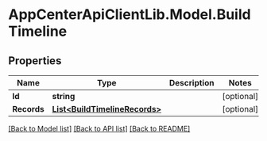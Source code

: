 # AppCenterApiClientLib.Model.BuildTimeline
## Properties

Name | Type | Description | Notes
------------ | ------------- | ------------- | -------------
**Id** | **string** |  | [optional] 
**Records** | [**List&lt;BuildTimelineRecords&gt;**](BuildTimelineRecords.md) |  | [optional] 

[[Back to Model list]](../README.md#documentation-for-models) [[Back to API list]](../README.md#documentation-for-api-endpoints) [[Back to README]](../README.md)

